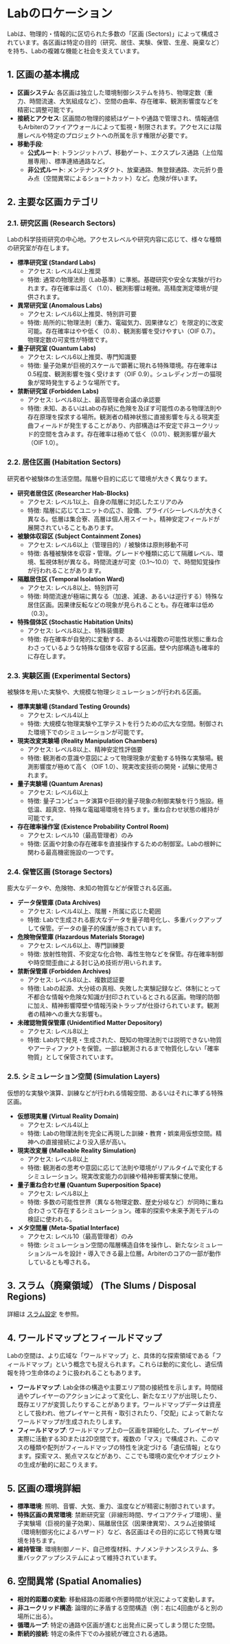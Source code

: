# Labのロケーション

Labは、物理的・情報的に区切られた多数の「区画 (Sectors)」によって構成されています。各区画は特定の目的（研究、居住、実験、保管、生産、廃棄など）を持ち、Labの複雑な機能と社会を支えています。

## 1. 区画の基本構成

-   **区画システム**: 各区画は独立した環境制御システムを持ち、物理定数（重力、時間流速、大気組成など）、空間の曲率、存在確率、観測影響度などを精密に調整可能です。
-   **接続とアクセス**: 区画間の物理的接続はゲートや通路で管理され、情報通信もArbiterのファイアウォールによって監視・制限されます。アクセスには階層レベルや特定のプロジェクトへの所属を示す権限が必要です。
-   **移動手段**:
    -   **公式ルート**: トランジットハブ、移動ゲート、エクスプレス通路（上位階層専用）、標準連絡通路など。
    -   **非公式ルート**: メンテナンスダクト、放棄通路、無登録通路、次元折り畳み点（空間異常によるショートカット）など。危険が伴います。

## 2. 主要な区画カテゴリ

### 2.1. 研究区画 (Research Sectors)

Labの科学技術研究の中心地。アクセスレベルや研究内容に応じて、様々な種類の研究室が存在します。

-   **標準研究室 (Standard Labs)**
    -   アクセス: レベル4以上推奨
    -   特徴: 通常の物理法則（Lab基準）に準拠。基礎研究や安全な実験が行われます。存在確率は高く（1.0）、観測影響は軽微。高精度測定環境が提供されます。
-   **異常研究室 (Anomalous Labs)**
    -   アクセス: レベル6以上推奨、特別許可要
    -   特徴: 局所的に物理法則（重力、電磁気力、因果律など）を限定的に改変可能。存在確率はやや低く（0.8）、観測影響を受けやすい（OIF 0.7）。物理定数の可変性が特徴です。
-   **量子研究室 (Quantum Labs)**
    -   アクセス: レベル6以上推奨、専門知識要
    -   特徴: 量子効果が巨視的スケールで顕著に現れる特殊環境。存在確率は0.5程度、観測影響を強く受けます（OIF 0.9）。シュレディンガーの猫現象が常時発生するような場所です。
-   **禁断研究室 (Forbidden Labs)**
    -   アクセス: レベル8以上、最高管理者会議の承認要
    -   特徴: 未知、あるいはLabの存続に危険を及ぼす可能性のある物理法則や存在原理を探求する場所。観測者の精神状態に直接影響を与える現実歪曲フィールドが発生することがあり、内部構造は不安定で非ユークリッド的空間を含みます。存在確率は極めて低く（0.01）、観測影響が最大（OIF 1.0）。

### 2.2. 居住区画 (Habitation Sectors)

研究者や被験体の生活空間。階層や目的に応じて環境が大きく異なります。

-   **研究者居住区 (Researcher Hab-Blocks)**
    -   アクセス: レベル1以上、自身の階層に対応したエリアのみ
    -   特徴: 階層に応じてユニットの広さ、設備、プライバシーレベルが大きく異なる。低層は集合寮、高層は個人用スイート。精神安定フィールドが展開されていることもあります。
-   **被験体収容区 (Subject Containment Zones)**
    -   アクセス: レベル6以上（管理目的）/ 被験体は原則移動不可
    -   特徴: 各種被験体を収容・管理。グレードや種類に応じて隔離レベル、環境、監視体制が異なる。時間流速が可変（0.1～10.0）で、時間知覚操作が行われることがあります。
-   **隔離居住区 (Temporal Isolation Ward)**
    -   アクセス: レベル8以上、特別許可
    -   特徴: 時間流速が極端に異なる（加速、減速、あるいは逆行する）特殊な居住区画。因果律反転などの現象が見られることも。存在確率は低め（0.3）。
-   **特殊個体区 (Stochastic Habitation Units)**
    -   アクセス: レベル8以上、特殊装備要
    -   特徴: 存在確率が自発的に変動する、あるいは複数の可能性状態に重ね合わさっているような特殊な個体を収容する区画。壁や内部構造も確率的に存在します。

### 2.3. 実験区画 (Experimental Sectors)

被験体を用いた実験や、大規模な物理シミュレーションが行われる区画。

-   **標準実験場 (Standard Testing Grounds)**
    -   アクセス: レベル4以上
    -   特徴: 大規模な物理実験や工学テストを行うための広大な空間。制御された環境下でのシミュレーションが可能です。
-   **現実改変実験場 (Reality Manipulation Chambers)**
    -   アクセス: レベル8以上、精神安定性評価要
    -   特徴: 観測者の意識や意図によって物理現象が変動する特殊な実験場。観測影響度が極めて高く（OIF 1.0）、現実改変技術の開発・試験に使用されます。
-   **量子実験場 (Quantum Arenas)**
    -   アクセス: レベル6以上
    -   特徴: 量子コンピュータ演算や巨視的量子現象の制御実験を行う施設。極低温、超真空、特殊な電磁場環境を持ちます。重ね合わせ状態の維持が可能です。
-   **存在確率操作室 (Existence Probability Control Room)**
    -   アクセス: レベル10（最高管理者）のみ
    -   特徴: 区画や対象の存在確率を直接操作するための制御室。Labの根幹に関わる最高機密施設の一つです。

### 2.4. 保管区画 (Storage Sectors)

膨大なデータや、危険物、未知の物質などが保管される区画。

-   **データ保管庫 (Data Archives)**
    -   アクセス: レベル4以上、階層・所属に応じた範囲
    -   特徴: Labで生成される膨大なデータを量子暗号化し、多重バックアップして保管。データの量子的保護が施されています。
-   **危険物保管庫 (Hazardous Materials Storage)**
    -   アクセス: レベル6以上、専門訓練要
    -   特徴: 放射性物質、不安定な化合物、毒性生物などを保管。存在確率制御や時空間歪曲による封じ込め技術が用いられます。
-   **禁断保管庫 (Forbidden Archives)**
    -   アクセス: レベル8以上、複数認証要
    -   特徴: Labの起源、大分岐の真相、失敗した実験記録など、体制にとって不都合な情報や危険な知識が封印されているとされる区画。物理的防御に加え、精神影響障壁や情報汚染トラップが仕掛けられています。観測者の精神への重大な影響も。
-   **未確認物質保管庫 (Unidentified Matter Depository)**
    -   アクセス: レベル8以上
    -   特徴: Lab内で発見・生成された、既知の物理法則では説明できない物質やアーティファクトを保管。一部は観測されるまで物質化しない「確率物質」として保管されています。

### 2.5. シミュレーション空間 (Simulation Layers)

仮想的な実験や演算、訓練などが行われる情報空間、あるいはそれに準ずる特殊区画。

-   **仮想現実層 (Virtual Reality Domain)**
    -   アクセス: レベル4以上
    -   特徴: Labの物理法則を完全に再現した訓練・教育・娯楽用仮想空間。精神への直接接続により没入感が高い。
-   **現実改変層 (Malleable Reality Simulation)**
    -   アクセス: レベル8以上
    -   特徴: 観測者の思考や意図に応じて法則や環境がリアルタイムで変化するシミュレーション。現実改変能力の訓練や精神影響実験に使用。
-   **量子重ね合わせ層 (Quantum Superposition Space)**
    -   アクセス: レベル8以上
    -   特徴: 多数の可能性世界（異なる物理定数、歴史分岐など）が同時に重ね合わさって存在するシミュレーション。確率的探索や未来予測モデルの検証に使われる。
-   **メタ空間層 (Meta-Spatial Interface)**
    -   アクセス: レベル10（最高管理者）のみ
    -   特徴: シミュレーション空間の階層構造自体を操作し、新たなシミュレーションルールを設計・導入できる最上位層。Arbiterのコアの一部が動作しているとも噂される。

## 3. スラム（廃棄領域） (The Slums / Disposal Regions)

詳細は [スラム設定](./slums.md) を参照。

## 4. ワールドマップとフィールドマップ

Labの空間は、より広域な「ワールドマップ」と、具体的な探索領域である「フィールドマップ」という概念でも捉えられます。これらは動的に変化し、遺伝情報を持つ生命体のように扱われることもあります。

-   **ワールドマップ**: Lab全体の構造や主要エリア間の接続性を示します。時間経過やプレイヤーのアクションによって変化し、新たなエリアが出現したり、既存エリアが変質したりすることがあります。ワールドマップデータは資産として扱われ、他プレイヤーと共有・取引されたり、「交配」によって新たなワールドマップが生成されたりします。
-   **フィールドマップ**: ワールドマップ上の一区画を詳細化した、プレイヤーが実際に活動する3Dまたは2D空間です。複数の「マス」で構成され、このマスの種類や配列がフィールドマップの特性を決定づける「遺伝情報」となります。探索マス、拠点マスなどがあり、ここでも環境の変化やオブジェクトの生成が動的に起こりえます。

## 5. 区画の環境詳細

-   **標準環境**: 照明、音響、大気、重力、温度などが精密に制御されています。
-   **特殊区画の異常環境**: 禁断研究室（非線形時間、サイコアクティブ環境）、量子実験場（巨視的量子効果）、隔離居住区（因果律異常）、スラム近接領域（環境制御劣化によるハザード）など、各区画はその目的に応じて特異な環境を持ちます。
-   **維持管理**: 環境制御ノード、自己修復材料、ナノメンテナンスシステム、多重バックアップシステムによって維持されています。

## 6. 空間異常 (Spatial Anomalies)

-   **相対的距離の変動**: 移動経路の距離や所要時間が状況によって変動します。
-   **非ユークリッド構造**: 論理的に矛盾する空間構造（例：右に4回曲がると別の場所に出る）。
-   **循環ループ**: 特定の通路や区画が進むと出発点に戻ってしまう閉じた空間。
-   **断続的接続**: 特定の条件下でのみ接続が確立される通路。 